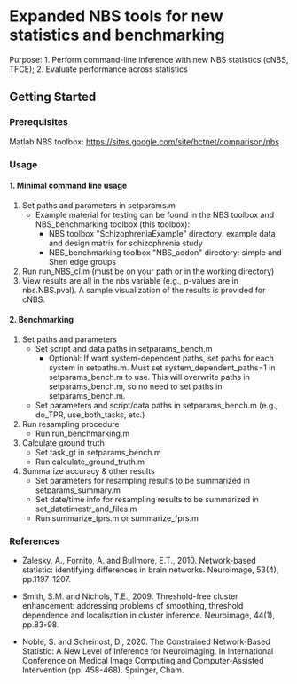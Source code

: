# Expanded NBS tools for new statistics and benchmarking

Purpose: 1. Perform command-line inference with new NBS statistics (cNBS, TFCE); 2. Evaluate performance across statistics

## Getting Started

### Prerequisites

Matlab
NBS toolbox: https://sites.google.com/site/bctnet/comparison/nbs

### Usage

#### 1. Minimal command line usage

1. Set paths and parameters in setparams.m
    - Example material for testing can be found in the NBS toolbox and NBS_benchmarking toolbox (this toolbox):
        - NBS toolbox "SchizophreniaExample" directory: example data and design matrix for schizophrenia study
        - NBS_benchmarking toolbox "NBS_addon" directory: simple and Shen edge groups
2. Run run_NBS_cl.m (must be on your path or in the working directory)
3. View results are all in the nbs variable (e.g., p-values are in nbs.NBS.pval). A sample visualization of the results is provided for cNBS.

#### 2. Benchmarking

1. Set paths and parameters
    - Set script and data paths in setparams_bench.m
        - Optional: If want system-dependent paths, set paths for each system in setpaths.m. Must set system_dependent_paths=1 in setparams_bench.m to use. This will overwrite paths in setparams_bench.m, so no need to set paths in setparams_bench.m.
    - Set parameters and script/data paths in setparams_bench.m (e.g., do_TPR, use_both_tasks, etc.)
2. Run resampling procedure
    - Run run_benchmarking.m
3. Calculate ground truth
    - Set task_gt in setparams_bench.m
    - Run calculate_ground_truth.m 
3. Summarize accuracy & other results
    - Set parameters for resampling results to be summarized in setparams_summary.m
    - Set date/time info for resampling results to be summarized in set_datetimestr_and_files.m
    - Run summarize_tprs.m or summarize_fprs.m

### References

- Zalesky, A., Fornito, A. and Bullmore, E.T., 2010. Network-based statistic: identifying differences in brain networks. Neuroimage, 53(4), pp.1197-1207.

- Smith, S.M. and Nichols, T.E., 2009. Threshold-free cluster enhancement: addressing problems of smoothing, threshold dependence and localisation in cluster inference. Neuroimage, 44(1), pp.83-98.

- Noble, S. and Scheinost, D., 2020. The Constrained Network-Based Statistic: A New Level of Inference for Neuroimaging. In International Conference on Medical Image Computing and Computer-Assisted Intervention (pp. 458-468). Springer, Cham.

